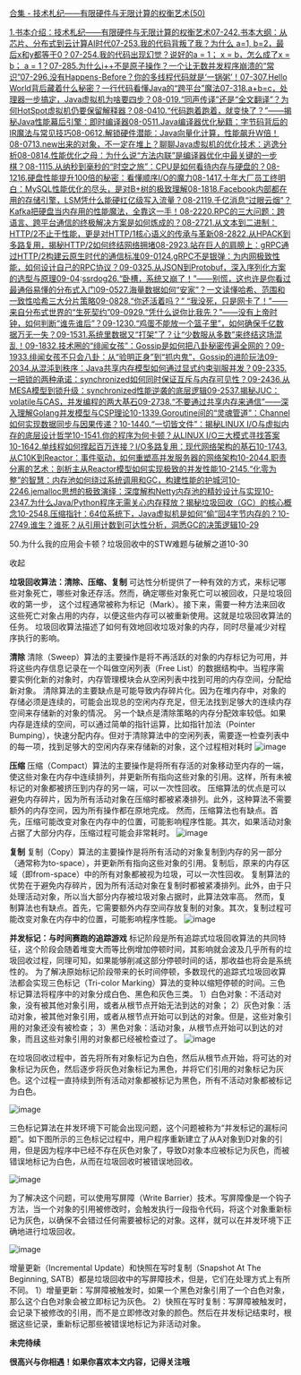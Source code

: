 [合集 - 技术札纪——有限硬件与无限计算的权衡艺术(50)](https://github.com)

[1.书本介绍：技术札纪——有限硬件与无限计算的权衡艺术07-24](https://github.com/poemyang/p/19002322)[2.书本大纲：从芯片、分布式到云计算AI时代07-25](https://github.com/poemyang/p/19004265)[3.我的代码背叛了我？为什么 a=1, b=2，最后x和y都等于0？07-25](https://github.com/poemyang/p/19004704)[4.我的代码出现幻觉？说好的a = 1； x = b，怎么成了x = b； a = 1？07-28](https://github.com/poemyang/p/19008983)[5.为什么i++不是原子操作？一个让无数并发程序崩溃的“常识”07-29](https://github.com/poemyang/p/19010948)[6.没有Happens-Before？你的多线程代码就是‘一锅粥’！07-30](https://github.com/poemyang/p/19012883)[7.Hello World背后藏着什么秘密？一行代码看懂Java的“跨平台”魔法07-31](https://github.com/poemyang/p/19014740)[8.a+b=c，处理器一步搞定，Java虚拟机为啥要四步？08-01](https://github.com/poemyang/p/19016482)[9.“同声传译”还是“全文翻译”？为何HotSpot虚拟机仍要保留解释器？08-04](https://github.com/poemyang/p/19020937)[10.“代码跑着跑着，就变快了？”——揭秘Java性能幕后引擎：即时编译器08-05](https://github.com/poemyang/p/19022518)[11.Java编译器优化秘籍：字节码背后的IR魔法与常见技巧08-06](https://github.com/poemyang/p/19024509)[12.解锁硬件潜能：Java向量化计算，性能飙升W倍！08-07](https://github.com/poemyang/p/19026352)[13.new出来的对象，不一定在堆上？聊聊Java虚拟机的优化技术：逃逸分析08-08](https://github.com/poemyang/p/19027777)[14.性能优化之母：为什么说“方法内联”是编译器优化中最关键的一步棋？08-11](https://github.com/poemyang/p/19031406)[15.从纳秒到毫秒的“时空之旅”：CPU是如何看待内存与硬盘的？08-12](https://github.com/poemyang/p/19033086)[16.硬盘性能提升100倍的秘密：看懂顺序I/O的魔力08-14](https://github.com/poemyang/p/19038725)[17.十年大厂员工终明白：MySQL性能优化的尽头，是对B+树的极致理解08-18](https://github.com/poemyang/p/19043960)[18.Facebook内部都在用的存储引擎，LSM凭什么能硬扛亿级写入流量？08-21](https://github.com/poemyang/p/19050442)[19.千亿消息“过眼云烟”？Kafka把硬盘当内存用的性能魔法，全靠这一手！08-22](https://github.com/poemyang/p/19052513)[20.RPC的三大问题：跨语言、跨平台通信的终极解决方案是如何炼成的？08-27](https://github.com/poemyang/p/19060527)[21.从文本到二进制：HTTP/2不止于性能，更是对HTTP/1核心语义的传承与革新08-28](https://github.com/poemyang/p/19061836)[22.从HPACK到多路复用，揭秘HTTP/2如何终结网络拥堵08-29](https://github.com/poemyang/p/19063734)[23.站在巨人的肩膀上：gRPC通过HTTP/2构建云原生时代的通信标准09-01](https://github.com/poemyang/p/19068100)[24.gRPC不是银弹：为内网极致性能，如何设计自己的RPC协议？09-03](https://github.com/poemyang/p/19071487)[25.从JSON到Protobuf，深入序列化方案的选型与原理09-04](https://github.com/poemyang/p/19073206):[ssrdog](https://51taomao.com)[26.“卧槽，系统又崩了！”——别慌，这也许是你看过最通俗易懂的分布式入门09-05](https://github.com/poemyang/p/19074847)[27.海量数据如何“安家”？一文读懂哈希、范围和一致性哈希三大分片策略09-08](https://github.com/poemyang/p/19079520)[28.“你还活着吗？” “我没死，只是网卡了！”——来自分布式世界的“生死契约”09-09](https://github.com/poemyang/p/19082361)[29.“凭什么说你比我先？”——没有上帝时钟，如何判断“谁先谁后”？09-12](https://github.com/poemyang/p/19087563)[30.“鸡蛋不能放一个篮子里”，如何确保千亿数据万无一失？09-15](https://github.com/poemyang/p/19092154)[31.系统里数据又“打架”了？让“少数服从多数”来终结这场混乱！09-18](https://github.com/poemyang/p/19097975)[32.技术圈的“绯闻女孩”：Gossip是如何把八卦秘密传遍全网的？09-19](https://github.com/poemyang/p/19100196)[33.绯闻女孩不只会八卦：从“验明正身”到“抓内鬼”，Gossip的进阶玩法09-20](https://github.com/poemyang/p/19101931)[34.从混沌到秩序：Java共享内存模型如何通过显式约束驯服并发？09-23](https://github.com/poemyang/p/19106679)[35.一把锁的两种承诺：synchronized如何同时保证互斥与内存可见性？09-24](https://github.com/poemyang/p/19108676)[36.从MESA模型到锁升级：synchronized性能逆袭的底层逻辑09-25](https://github.com/poemyang/p/19110705)[37.揭秘JUC：volatile与CAS，并发编程的两大基石09-27](https://github.com/poemyang/p/19114881)[38.“不要通过共享内存来通信”——深入理解Golang并发模型与CSP理论10-13](https://github.com/poemyang/p/19139419)[39.Goroutine间的“灵魂管道”：Channel如何实现数据同步与因果传递？10-14](https://github.com/poemyang/p/19142146)[40.“一切皆文件”：揭秘LINUX I/O与虚拟内存的底层设计哲学10-15](https://github.com/poemyang/p/19143895)[41.你的程序为何卡顿？从LINUX I/O三大模式寻找答案10-16](https://github.com/poemyang/p/19146666)[42.单线程如何撑起百万连接？I/O多路复用：现代网络架构的基石10-17](https://github.com/poemyang/p/19148798)[43.从C10K到Reactor：事件驱动，如何重塑高并发服务器的网络架构10-20](https://github.com/poemyang/p/19153675)[44.职责分离的艺术：剖析主从Reactor模型如何实现极致的并发性能10-21](https://github.com/poemyang/p/19156356)[45.“化零为整”的智慧：内存池如何绕过系统调用和GC，构建性能的护城河10-22](https://github.com/poemyang/p/19159101)[46.jemalloc思想的极致演绎：深度解构Netty内存池的精妙设计与实现10-23](https://github.com/poemyang/p/19160579)[47.为什么Java/Python程序无需关心内存释放？揭秘垃圾回收（GC）的核心概念10-25](https://github.com/poemyang/p/19166120)[48.压缩指针：64位系统下，Java虚拟机是如何“偷”回4字节内存的？10-27](https://github.com/poemyang/p/19170159)[49.谁生？谁死？从引用计数到可达性分析，洞悉GC的决策逻辑10-29](https://github.com/poemyang/p/19172986)

50.为什么我的应用会卡顿？垃圾回收中的STW难题与破解之道10-30

收起

**垃圾回收算法：清除、压缩、复制**
可达性分析提供了一种有效的方式，来标记哪些对象死亡，哪些对象还存活。然而，确定哪些对象死亡可以被回收，只是垃圾回收的第一步， 这个过程通常被称为标记（Mark）。接下来，需要一种方法来回收这些死亡对象占用的内存，以便这些内存可以被重新使用。这就是垃圾回收算法的任务。
垃圾回收算法描述了如何有效地回收垃圾对象的内存，同时尽量减少对程序执行的影响。

**清除**
清除（Sweep）算法的主要操作是将不再活跃的对象的内存标记为可用，并将这些内存信息记录在一个叫做空闲列表（Free List）的数据结构中。当程序需要实例化新的对象时，内存管理模块会从空闲列表中找到可用的内存空间，分配给新对象。
清除算法的主要缺点是可能导致内存碎片化。因为在堆内存中，对象的存储必须是连续的，可能会出现总的空闲内存充足，但无法找到足够大的连续内存空间来存储新的对象的情况。
另一个缺点是清除策略的内存分配效率较低。如果内存是连续的空间，可以通过简单的指针运算，比如指针加法（Pointer Bumping），快速分配内存。但对于清除算法中的空闲列表，需要逐一检查列表中的每一项，找到足够大的空闲内存来存储新的对象，这个过程相对耗时
![image](https://img2024.cnblogs.com/blog/757914/202510/757914-20251030121534452-1468999076.png)

**压缩**
压缩（Compact）算法的主要操作是将所有存活的对象移动至内存的一端，使这些对象在内存中连续排列，并更新所有指向这些对象的引用。这样，所有未被标记的对象都被挤压到内存的另一端，可以一次性回收。
压缩算法的优点是可以避免内存碎片，因为所有活动对象在压缩时都被紧凑排列。此外，这种算法不需要额外的内存空间，因为所有操作都在原地完成。
然而，压缩算法也有缺点。首先，压缩可能改变对象在内存中的位置，可能影响程序性能。其次，如果活动对象占据了大部分内存，压缩过程可能会非常耗时。
![image](https://img2024.cnblogs.com/blog/757914/202510/757914-20251030121550406-1745853713.png)

**复制**
复制（Copy）算法的主要操作是将所有活动的对象复制到内存的另一部分（通常称为to-space），并更新所有指向这些对象的引用。复制后，原来的内存区域（即from-space）中的所有对象都被视为垃圾，可以一次性回收。
复制算法的优势在于避免内存碎片，因为所有活动对象在复制时都被紧凑排列。此外，由于只处理活动对象，所以当大部分内存被垃圾对象占据时，此算法效率高。
然而，复制算法也有缺点。首先，它需要额外内存空间存放复制的对象。其次，复制过程可能改变对象在内存中的位置，可能影响程序性能。
![image]()

**并发标记：与时间赛跑的追踪游戏**
标记阶段是所有追踪式垃圾回收算法的共同特征，这个阶段会随着堆变大而等比例增加停顿时间，其影响就会波及几乎所有的垃圾回收过程，同理可知，如果能够削减这部分停顿时间的话，那收益也将会是系统性的。
为了解决原始标记阶段带来的长时间停顿，多数现代的追踪式垃圾回收算法都会实现三色标记（Tri-color Marking）算法的变种以缩短停顿的时间。三色标记算法将程序中的对象分成白色、黑色和灰色三类。
1）白色对象：不活动对象，没有被其他对象引用，或者从根节点开始无法到达的对象；
2）灰色对象：活动对象，被其他对象引用，或者从根节点开始可以到达的对象。但是，这些对象引用的对象还没有被检查；
3）黑色对象：活动对象，从根节点开始可以到达的对象，而且这些对象引用的对象都已经被检查过了。
![image]()

在垃圾回收过程中，首先将所有对象标记为白色，然后从根节点开始，将可达的对象标记为灰色，然后逐步将灰色对象标记为黑色，并将它们引用的对象标记为灰色。这个过程一直持续到所有活动对象都被标记为黑色，所有不活动对象都被标记为白色。

![image]()

三色标记算法在并发环境下可能会出现问题，这个问题被称为“并发标记的漏标问题”。如下图所示的三色标记过程中，用户程序重新建立了从A对象到D对象的引用，但是因为程序中已经不存在灰色对象了，导致D对象本应被标记为灰色，而被错误地标记为白色，从而在垃圾回收时被错误地回收。

![image]()

为了解决这个问题，可以使用写屏障（Write Barrier）技术。写屏障像是一个钩子方法，当一个对象的引用被修改时，会触发执行一段指令代码，将这个对象重新标记为灰色，以确保不会错过任何需要被标记的对象。这样，就可以在并发环境下正确地进行垃圾回收。

![image]()

增量更新（Incremental Update）和快照在写时复制（Snapshot At The Beginning, SATB）都是垃圾回收中的写屏障技术，但是，它们在处理方式上有所不同。
1）增量更新：写屏障被触发时，如果一个黑色对象引用了一个白色对象，那么这个白色对象会被立即标记为灰色。
2）快照在写时复制：写屏障被触发时，会记录下被修改的引用，而不是立即修改对象的颜色。然后在并发标记结束时，根据这些记录，重新标记那些被错误地标记为非活动对象。

**未完待续**

**很高兴与你相遇！如果你喜欢本文内容，记得关注哦**
